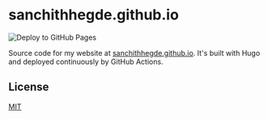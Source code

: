 # sanchithhegde.github.io

![Deploy to GitHub Pages][deploy status]

Source code for my website at [sanchithhegde.github.io][website].
It's built with Hugo and deployed continuously by GitHub Actions.

## License

[MIT][license]

[deploy status]: https://img.shields.io/github/workflow/status/SanchithHegde/sanchithhegde.github.io/Deploy%20to%20GitHub%20Pages/main
[website]: https://sanchithhegde.github.io
[license]: LICENSE
